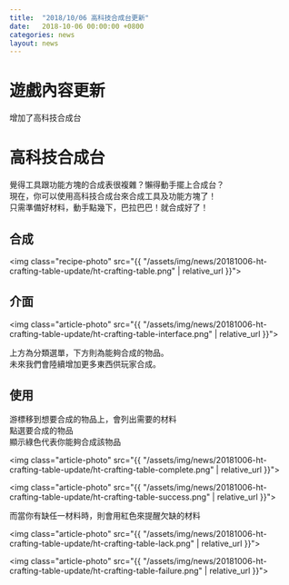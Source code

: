 ```yaml
---
title:  "2018/10/06 高科技合成台更新"
date:   2018-10-06 00:00:00 +0800
categories: news
layout: news
---
```


# 遊戲內容更新

增加了高科技合成台

# 高科技合成台

覺得工具跟功能方塊的合成表很複雜？懶得動手擺上合成台？  
現在，你可以使用高科技合成台來合成工具及功能方塊了！  
只需準備好材料，動手點幾下，巴拉巴巴！就合成好了！ 

## 合成

<img class="recipe-photo" src="{{ "/assets/img/news/20181006-ht-crafting-table-update/ht-crafting-table.png" | relative_url }}">


## 介面

<img class="article-photo" src="{{ "/assets/img/news/20181006-ht-crafting-table-update/ht-crafting-table-interface.png" | relative_url }}">

上方為分類選單，下方則為能夠合成的物品。  
未來我們會陸續增加更多東西供玩家合成。

## 使用

游標移到想要合成的物品上，會列出需要的材料  
點選要合成的物品  
顯示綠色代表你能夠合成該物品

<img class="article-photo" src="{{ "/assets/img/news/20181006-ht-crafting-table-update/ht-crafting-table-complete.png" | relative_url }}">

<img class="article-photo" src="{{ "/assets/img/news/20181006-ht-crafting-table-update/ht-crafting-table-success.png" | relative_url }}">

而當你有缺任一材料時，則會用紅色來提醒欠缺的材料

<img class="article-photo" src="{{ "/assets/img/news/20181006-ht-crafting-table-update/ht-crafting-table-lack.png" | relative_url }}">

<img class="article-photo" src="{{ "/assets/img/news/20181006-ht-crafting-table-update/ht-crafting-table-failure.png" | relative_url }}">